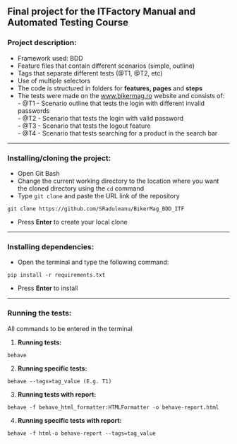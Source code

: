 ## Final project for the ITFactory Manual and Automated Testing Course

### Project description:
-   Framework used: BDD
-   Feature files that contain different scenarios (simple, outline)
-   Tags that separate different tests (@T1, @T2, etc)
-   Use of multiple selectors
-   The code is structured in folders for **features, pages** and **steps**
-   The tests were made on the www.bikermag.ro website and consists of:\
        - @T1 - Scenario outline that tests the login with different invalid passwords\
        - @T2 - Scenario that tests the login with valid password\
        - @T3 - Scenario that tests the logout feature\
        - @T4 - Scenario that tests searching for a product in the search bar

---
### Installing/cloning the project:
* Open Git Bash
* Change the current working directory to the location where you want the cloned directory using the `cd` command
* Type `git clone` and paste the URL link of the repository
```
git clone https://github.com/SRaduleanu/BikerMag_BDD_ITF
```
* Press **Enter** to create your local clone
---
### Installing dependencies:
* Open the terminal and type the following command:
```
pip install -r requirements.txt
```
* Press **Enter** to install
---
### Running the tests:
All commands to be entered in the terminal
1. **Running tests:**
```
behave
```
2. **Running specific tests:**
```
behave --tags=tag_value (E.g. T1)
```
3. **Running tests with report:**
```
behave -f behave_html_formatter:HTMLFormatter -o behave-report.html
```
4. **Running specific tests with report:**
```
behave -f html-o behave-report --tags=tag_value
```